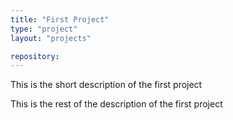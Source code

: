 ```yaml
---
title: "First Project"
type: "project"
layout: "projects"

repository:
---
```


This is the short description of the first project
<!--more-->
This is the rest of the description of the first project